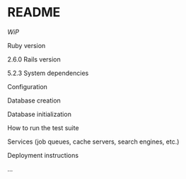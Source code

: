 # README
*WiP*

Ruby version

2.6.0
Rails version

5.2.3
System dependencies

Configuration

Database creation

Database initialization

How to run the test suite

Services (job queues, cache servers, search engines, etc.)

Deployment instructions

...